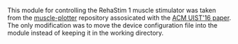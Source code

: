 This module for controlling the RehaStim 1 muscle stimulator was taken from the [muscle-plotter](https://github.com/PedroLopes/muscle-plotter/tree/master/muscleplotter/modules/ems) repository assosicated with the [ACM UIST'16 paper](http://hpi.de/baudisch/projects/muscleplotter). The only modification was to move the device configuration file into the module instead of keeping it in the working directory. 
